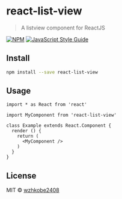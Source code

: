 # react-list-view

> A listview component for ReactJS

[![NPM](https://img.shields.io/npm/v/react-list-view.svg)](https://www.npmjs.com/package/react-list-view) [![JavaScript Style Guide](https://img.shields.io/badge/code_style-standard-brightgreen.svg)](https://standardjs.com)

## Install

```bash
npm install --save react-list-view
```

## Usage

```tsx
import * as React from 'react'

import MyComponent from 'react-list-view'

class Example extends React.Component {
  render () {
    return (
      <MyComponent />
    )
  }
}
```

## License

MIT © [wzhkobe2408](https://github.com/wzhkobe2408)
